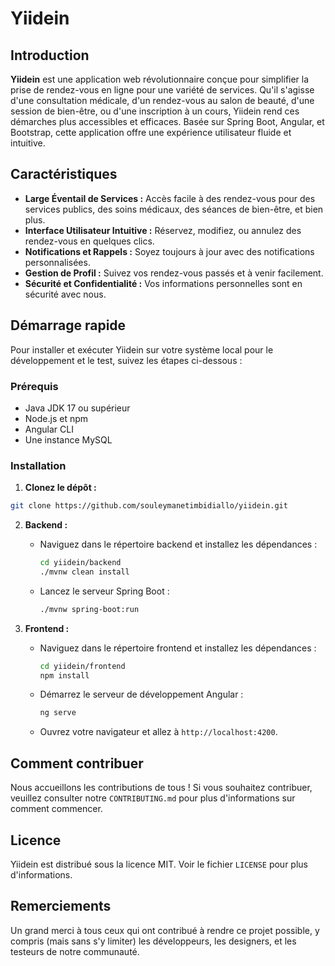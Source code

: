 
# Yiidein

## Introduction
**Yiidein** est une application web révolutionnaire conçue pour simplifier la prise de rendez-vous en ligne pour une variété de services. Qu'il s'agisse d'une consultation médicale, d'un rendez-vous au salon de beauté, d'une session de bien-être, ou d'une inscription à un cours, Yiidein rend ces démarches plus accessibles et efficaces. Basée sur Spring Boot, Angular, et Bootstrap, cette application offre une expérience utilisateur fluide et intuitive.

## Caractéristiques
- **Large Éventail de Services :** Accès facile à des rendez-vous pour des services publics, des soins médicaux, des séances de bien-être, et bien plus.
- **Interface Utilisateur Intuitive :** Réservez, modifiez, ou annulez des rendez-vous en quelques clics.
- **Notifications et Rappels :** Soyez toujours à jour avec des notifications personnalisées.
- **Gestion de Profil :** Suivez vos rendez-vous passés et à venir facilement.
- **Sécurité et Confidentialité :** Vos informations personnelles sont en sécurité avec nous.

## Démarrage rapide
Pour installer et exécuter Yiidein sur votre système local pour le développement et le test, suivez les étapes ci-dessous :

### Prérequis
- Java JDK 17 ou supérieur
- Node.js et npm
- Angular CLI
- Une instance MySQL

### Installation

1. **Clonez le dépôt :**
```sh
git clone https://github.com/souleymanetimbidiallo/yiidein.git
```

2. **Backend :**
   - Naviguez dans le répertoire backend et installez les dépendances :
     ```sh
     cd yiidein/backend
     ./mvnw clean install
     ```
   - Lancez le serveur Spring Boot :
     ```sh
     ./mvnw spring-boot:run
     ```

3. **Frontend :**
   - Naviguez dans le répertoire frontend et installez les dépendances :
     ```sh
     cd yiidein/frontend
     npm install
     ```
   - Démarrez le serveur de développement Angular :
     ```sh
     ng serve
     ```
   - Ouvrez votre navigateur et allez à `http://localhost:4200`.

## Comment contribuer
Nous accueillons les contributions de tous ! Si vous souhaitez contribuer, veuillez consulter notre `CONTRIBUTING.md` pour plus d'informations sur comment commencer.

## Licence
Yiidein est distribué sous la licence MIT. Voir le fichier `LICENSE` pour plus d'informations.

## Remerciements
Un grand merci à tous ceux qui ont contribué à rendre ce projet possible, y compris (mais sans s'y limiter) les développeurs, les designers, et les testeurs de notre communauté.
